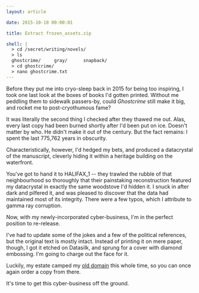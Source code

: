 ```yaml
---
layout: article

date: 2015-10-18 00:00:01

title: Extract frozen_assets.zip

shell: |
  > cd /secret/writing/novels/
  > ls
  ghostcrime/     gray/      snapback/
  > cd ghostcrime/
  > nano ghostcrime.txt
---
```


Before they put me into cryo-sleep back in 2015 for being too inspiring, I took one last look at the boxes of books I'd gotten printed.  Without me peddling them to sidewalk passers-by, could _Ghostcrime_ still make it big, and rocket me to post-cryothumous fame?

It was literally the second thing I checked after they thawed me out.  Alas, every last copy had been burned shortly after I'd been put on ice.  Doesn't matter by who.  He didn't make it out of the century.  But the fact remains: I spent the last 775,762 years in obscurity.

Characteristically, however, I'd hedged my bets, and produced a datacrystal of the manuscript, cleverly hiding it within a heritage building on the waterfront.

You've got to hand it to HALIFAX_1 -- they trawled the rubble of that neighbourhood so thoroughly that their painstaking reconstruction featured my datacrystal in exactly the same woodstove I'd hidden it.  I snuck in after dark and pilfered it, and was pleased to discover that the data had maintained most of its integrity.  There were a few typos, which I attribute to gamma ray corruption.

Now, with my newly-incorporated cyber-business, I'm in the perfect position to re-release.

I've had to update some of the jokes and a few of the political references, but the original text is mostly intact.  Instead of printing it on mere paper, though, I got it etched on Datasilk, and sprung for a cover with diamond embossing.  I'm going to charge out the face for it.

Luckily, my estate camped my <a href="http://www.ghostcrime.com/" target="_blank" title="Ghostcrime.com">old domain</a> this whole time, so you can once again order a copy from there.

It's time to get this cyber-business off the ground.

